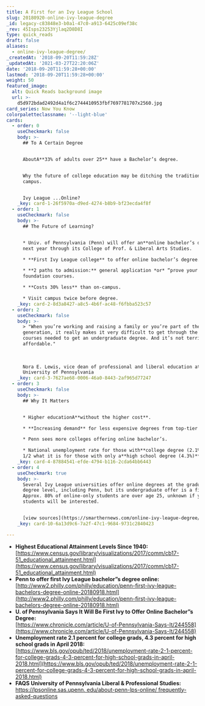 ```yaml
---
title: A First for an Ivy League School
slug: 20180920-online-ivy-league-degree
_id: legacy-c83848e3-b0a1-47c0-a913-6425c09ef38c
_rev: 45Isps23253Yjlaq2D8D8I
type: quick_reads
draft: false
aliases:
  - online-ivy-league-degree/
_createdAt: '2018-09-20T11:59:28Z'
_updatedAt: '2021-03-27T22:20:06Z'
date: '2018-09-20T11:59:28+00:00'
lastmod: '2018-09-20T11:59:28+00:00'
weight: 50
featured_image:
  alt: Quick Reads background image
  url: >-
    d5d972bdad2492d4a1f6c2744410953fbf7697781707x2560.jpg
card_series: Now You Know
colorpaletteclassname: '--light-blue'
cards:
  - order: 0
    useCheckmark: false
    body: >-
      ## To A Certain Degree


      AboutA**33% of adults over 25** have a Bachelor’s degree.


      Why the future of college education may be ditching the traditional
      campus.


      Ivy League ...Online?
    _key: card-1-26f5970a-d9ed-4274-b8b9-bf23ecda4f8f
  - order: 1
    useCheckmark: false
    body: >-
      ## The Future of Learning?


      * Univ. of Pennsylvania (Penn) will offer an**online bachelor’s degree**
      next year through its College of Prof. & Liberal Arts Studies.

      * **First Ivy League college** to offer online bachelor’s degree.

      * **2 paths to admission:** general application *or* “prove your way” in 4
      foundation courses.

      * **Costs 30% less** than on-campus.

      * Visit campus twice before degree.
    _key: card-2-8d3a8427-a8c5-4b6f-ac48-f6fbba523c57
  - order: 2
    useCheckmark: false
    body: >-
      > "When you’re working and raising a family or you’re part of the sandwich
      generation, it really makes it very difficult to get through the 30 to 36
      courses needed to get an undergraduate degree. And it’s not terribly
      affordable."  
        
        
        
      Nora E. Lewis, vice dean of professional and liberal education at the
      University of Pennsylvania
    _key: card-3-7627ae68-0006-46a0-8443-2af965d77247
  - order: 3
    useCheckmark: false
    body: >-
      ## Why It Matters


      * Higher educationA**without the higher cost**.

      * **Increasing demand** for less expensive degrees from top-tier schools

      * Penn sees more colleges offering online bachelor’s.

      * National unemployment rate for those with**college degree (2.1%)** about
      1/2 what it is for those with only a**high school degree (4.3%)**.
    _key: card-4-87884541-efde-4794-b116-2cda64bb6443
  - order: 4
    useCheckmark: true
    body: >-
      Several Ivy League universities offer online degrees at the graduate
      degree level, including Penn, but its undergraduate offer is a first.
      Approx. 80% of online-only students are over age 25, unknown if younger
      students will be interested.


      [view sources](https://smarthernews.com/online-ivy-league-degree/)
    _key: card-10-6a13d9c6-7a2f-47c1-9684-9731c2840423

---
```

* **Highest Educational Attainment Levels Since 1940:** [https://www.census.gov/library/visualizations/2017/comm/cb17-51_educational_attainment.html](https://www.census.gov/library/visualizations/2017/comm/cb17-51_educational_attainment.html)
* **Penn to offer first Ivy League bachelor”s degree online:**  
[http://www2.philly.com/philly/education/penn-first-ivy-league-bachelors-degree-online-20180918.html](http://www2.philly.com/philly/education/penn-first-ivy-league-bachelors-degree-online-20180918.html)
* **U. of Pennsylvania Says It Will Be First Ivy to Offer Online Bachelor”s Degree:**  
[https://www.chronicle.com/article/U-of-Pennsylvania-Says-It/244558](https://www.chronicle.com/article/U-of-Pennsylvania-Says-It/244558)
* **Unemployment rate 2.1 percent for college grads, 4.3 percent for high school grads in April 2018:**  
[https://www.bls.gov/opub/ted/2018/unemployment-rate-2-1-percent-for-college-grads-4-3-percent-for-high-school-grads-in-april-2018.html](https://www.bls.gov/opub/ted/2018/unemployment-rate-2-1-percent-for-college-grads-4-3-percent-for-high-school-grads-in-april-2018.html)
* **FAQS University of Pennsylvania Liberal & Professional Studies:**  
[https://lpsonline.sas.upenn. edu/about-penn-lps-online/ frequently-asked-questions](https://lpsonline.sas.upenn.)